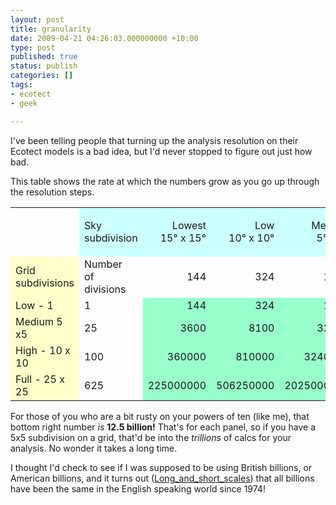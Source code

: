 ```yaml
---
layout: post
title: granularity
date: 2009-04-21 04:26:03.000000000 +10:00
type: post
published: true
status: publish
categories: []
tags:
- ecotect
- geek

---
```

<p>I've been telling people that turning up the analysis resolution on their Ecotect models is a bad idea, but I'd never stopped to figure out just how bad.</p>
<p>This table shows the rate at which the numbers grow as you go up through the resolution steps.</p>
<table class="ta1" border="0" cellpadding="3" cellspacing="3">
<tr class="ro1">
<td class="ce1"></td>
<td bgcolor="#ccffff">Sky<br />
subdivision</td>
<td bgcolor="#ccffff">
<p align="right">Lowest<br />
15° x 15°</p>
</td>
<td bgcolor="#ccffff">
<p align="right">Low<br />
10° x 10°</p>
</td>
<td bgcolor="#ccffff">
<p align="right">Medium<br />
5° x 5°</p>
</td>
<td bgcolor="#ccffff">
<p align="right">High<br />
4° x 3°</p>
</td>
<td bgcolor="#ccffff">
<p align="right">Highest<br />
2° x 2°</p>
</td>
</tr>
<tr>
<td bgcolor="#ffffcc">Grid subdivisions</td>
<td>Number<br />
of divisions</td>
<td style="text-align: right">144</td>
<td style="text-align: right">324</td>
<td style="text-align: right">1296</td>
<td style="text-align: right">2700</td>
<td style="text-align: right">8100</td>
</tr>
<tr>
<td bgcolor="#ffffcc">Low - 1</td>
<td>1</td>
<td style="text-align: right" bgcolor="#99ffcc">144</td>
<td style="text-align: right" bgcolor="#99ffcc">324</td>
<td style="text-align: right" bgcolor="#99ffcc">1296</td>
<td style="text-align: right" bgcolor="#99ffcc">2700</td>
<td style="text-align: right" bgcolor="#99ffcc">8100</td>
</tr>
<tr>
<td bgcolor="#ffffcc">Medium 5 x5</td>
<td>25</td>
<td style="text-align: right" bgcolor="#99ffcc">3600</td>
<td style="text-align: right" bgcolor="#99ffcc">8100</td>
<td style="text-align: right" bgcolor="#99ffcc">32400</td>
<td style="text-align: right" bgcolor="#99ffcc">67500</td>
<td style="text-align: right" bgcolor="#99ffcc">202500</td>
</tr>
<tr>
<td bgcolor="#ffffcc">High - 10 x 10</td>
<td>100</td>
<td style="text-align: right" bgcolor="#99ffcc">360000</td>
<td style="text-align: right" bgcolor="#99ffcc">810000</td>
<td style="text-align: right" bgcolor="#99ffcc">3240000</td>
<td style="text-align: right" bgcolor="#99ffcc">6750000</td>
<td style="text-align: right" bgcolor="#99ffcc">20250000</td>
</tr>
<tr>
<td bgcolor="#ffffcc">Full - 25 x 25</td>
<td>625</td>
<td style="text-align: right" bgcolor="#99ffcc">225000000</td>
<td style="text-align: right" bgcolor="#99ffcc">506250000</td>
<td style="text-align: right" bgcolor="#99ffcc">2025000000</td>
<td style="text-align: right" bgcolor="#99ffcc">4218750000</td>
<td style="text-align: right" bgcolor="#99ffcc">12656250000</td>
</tr>
</table>
<p>For those of you who are a bit rusty on your powers of ten (like me), that bottom right number <em>is</em> <strong>12.5 billion!</strong> That's for each panel, so if you have a 5x5 subdivision on a grid, that'd be into the <em>trillions</em> of calcs for your analysis. No wonder it takes a long time.</p>
<p>I thought I'd check to see if I was supposed to be using British billions, or American billions, and it turns out (<a href="http://en.wikipedia.org/wiki/Long_and_short_scalesB">Long_and_short_scales</a>) that all billions have been the same in the English speaking world since 1974!</p>
